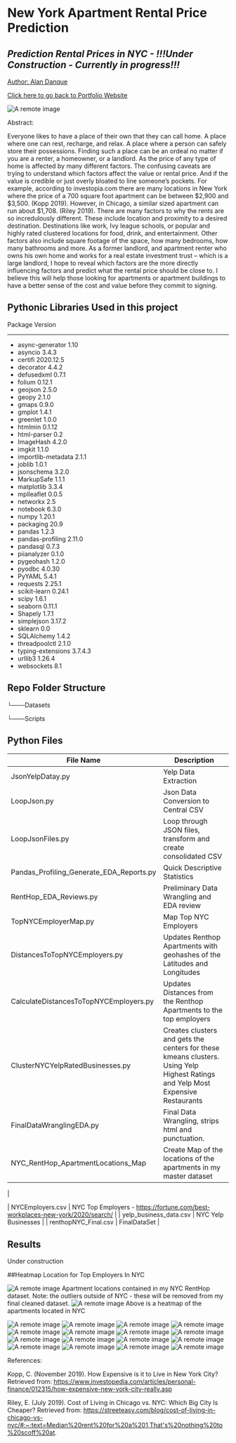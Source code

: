# New York Apartment Rental Price Prediction

## _Prediction Rental Prices in NYC - !!!Under Construction - Currently in progress!!!_

<a href="https://www.linkedin.com/in/alandanque"> Author: Alan Danque </a>

<a href="https://adanque.github.io/">Click here to go back to Portfolio Website </a>

![A remote image](https://adanque.github.io/assets/img/work-analytics.jpg)

Abstract: 

Everyone likes to have a place of their own that they can call home. A place where one can rest, recharge, and relax. A place where a person can safely store their possessions. Finding such a place can be an ordeal no matter if you are a renter, a homeowner, or a landlord. As the price of any type of home is affected by many different factors. The confusing caveats are trying to understand which factors affect the value or rental price. And if the value is credible or just overly bloated to line someone’s pockets. For example, according to investopia.com there are many locations in New York where the price of a 700 square foot apartment can be between $2,900 and $3,500. (Kopp 2019). However, in Chicago, a similar sized apartment can run about $1,708. (Riley 2019). There are many factors to why the rents are so incredulously different. These include location and proximity to a desired destination. Destinations like work, Ivy league schools, or popular and highly rated clustered locations for food, drink, and entertainment. Other factors also include square footage of the space, how many bedrooms, how many bathrooms and more. As a former landlord, and apartment renter who owns his own home and works for a real estate investment trust – which is a large landlord, I hope to reveal which factors are the more directly influencing factors and predict what the rental price should be close to. I believe this will help those looking for apartments or apartment buildings to have a better sense of the cost and value before they commit to signing.

## Pythonic Libraries Used in this project
Package               Version
--------------------- ---------
- async-generator       1.10
- asyncio               3.4.3
- certifi               2020.12.5
- decorator             4.4.2
- defusedxml            0.7.1
- folium                0.12.1
- geojson               2.5.0
- geopy                 2.1.0
- gmaps                 0.9.0
- gmplot                1.4.1
- greenlet              1.0.0
- htmlmin               0.1.12
- html-parser           0.2
- ImageHash             4.2.0
- imgkit                1.1.0
- importlib-metadata    2.1.1
- joblib                1.0.1
- jsonschema            3.2.0
- MarkupSafe            1.1.1
- matplotlib            3.3.4
- mplleaflet            0.0.5
- networkx              2.5
- notebook              6.3.0
- numpy                 1.20.1
- packaging             20.9
- pandas                1.2.3
- pandas-profiling      2.11.0
- pandasql              0.7.3
- piianalyzer           0.1.0
- pygeohash             1.2.0
- pyodbc                4.0.30
- PyYAML                5.4.1
- requests              2.25.1
- scikit-learn          0.24.1
- scipy                 1.6.1
- seaborn               0.11.1
- Shapely               1.7.1
- simplejson            3.17.2
- sklearn               0.0
- SQLAlchemy            1.4.2
- threadpoolctl         2.1.0
- typing-extensions     3.7.4.3
- urllib3               1.26.4
- websockets            8.1

## Repo Folder Structure

└───Datasets

└───Scripts

## Python Files 

| File Name  | Description |
| ------ | ------ |
| JsonYelpDatay.py | Yelp Data Extraction |
| LoopJson.py | Json Data Conversion to Central CSV |
| LoopJsonFiles.py | Loop through JSON files, transform and create consolidated CSV | 
| Pandas_Profiling_Generate_EDA_Reports.py | Quick Descriptive Statistics | 
| RentHop_EDA_Reviews.py | Preliminary Data Wrangling and EDA review | 
| TopNYCEmployerMap.py | Map Top NYC Employers | 
| DistancesToTopNYCEmployers.py | Updates Renthop Apartments with geohashes of the Latitudes and Longitudes | 
| CalculateDistancesToTopNYCEmployers.py | Updates Distances from the Renthop Apartments to the top employers | 
| ClusterNYCYelpRatedBusinesses.py | Creates clusters and gets the centers for these kmeans clusters. Using Yelp Highest Ratings and Yelp Most Expensive Restaurants | 
| FinalDataWranglingEDA.py | Final Data Wrangling, strips html and punctuation. | 
| NYC_RentHop_ApartmentLocations_Map | Create Map of the locations of the apartments in my master dataset |
| 

| NYCEmployers.csv | NYC Top Employers - https://fortune.com/best-workplaces-new-york/2020/search/ | 
| yelp_business_data.csv | NYC Yelp Businesses  | 
| renthopNYC_Final.csv | FinalDataSet |  



## Results
Under construction

##Heatmap Location for Top Employers In NYC


![A remote image](https://github.com/adanque/RentalPricePrediction/blob/main/results/NYC_RentHop_ApartmentLocations_Map.png?raw=true)
Apartment locations contained in my NYC RentHop dataset. Note: the outliers outside of NYC - these will be removed from my final cleaned dataset.
![A remote image](https://github.com/adanque/RentalPricePrediction/blob/main/results/NYC_RentHop_ApartmentLocations_Heatmap.png?raw=true)
Above is a heatmap of the apartments located in NYC

![A remote image](https://github.com/adanque/RentalPricePrediction/blob/main/results/NYC_Top_Employers_Heatmap.png?raw=true)
![A remote image](https://github.com/adanque/RentalPricePrediction/blob/main/results/NYC_Top_Rated_Yelp_Businesses_KMeans_Cluster_Centers.png?raw=true)
![A remote image](https://github.com/adanque/RentalPricePrediction/blob/main/results/NYC_Highest_Priced_Yelp_Businesses_KMeans_Cluster.png?raw=true)
![A remote image](https://github.com/adanque/RentalPricePrediction/blob/main/results/NYC_Highest_Priced_Yelp_Businesses_KMeans_Cluster_Centers.png?raw=true)
![A remote image](https://github.com/adanque/RentalPricePrediction/blob/main/results/NYC_Highest_Rated_Yelp_Businesses_KMeans_Cluster.png?raw=true)
![A remote image](https://github.com/adanque/RentalPricePrediction/blob/main/results/NYC_Map_Highest_Priced_Yelp_Businesses_KMeans_Cluster_Centers.png?raw=true)
![A remote image](https://github.com/adanque/RentalPricePrediction/blob/main/results/NYC_Map_Highest_Rated_Yelp_Businesses_KMeans_Cluster_Centers.png?raw=true)
![A remote image](https://github.com/adanque/RentalPricePrediction/blob/main/results/NYC_RentHop_Bathrooms_Occurences_Histogram.png?raw=true)
![A remote image](https://github.com/adanque/RentalPricePrediction/blob/main/results/NYC_RentHop_Bathrooms_Occurences_Violin_Chart.png?raw=true)
![A remote image](https://github.com/adanque/RentalPricePrediction/blob/main/results/NYC_RentHop_Bedrooms_Breakdown_by_Interest.png?raw=true)
![A remote image](https://github.com/adanque/RentalPricePrediction/blob/main/results/NYC_RentHop_Bedrooms_Breakdown_by_Interest_Frequency.png?raw=true)
![A remote image](https://github.com/adanque/RentalPricePrediction/blob/main/results/NYC_RentHop_Bedrooms_Occurences_Histogram.png?raw=true)
![A remote image](https://github.com/adanque/RentalPricePrediction/blob/main/results/NYC_RentHop_Interest_Level_Pie.png?raw=true)
![A remote image](https://github.com/adanque/RentalPricePrediction/blob/main/results/NYC_RentHop_Interest_Level_Review.png?raw=true)
![A remote image](https://github.com/adanque/RentalPricePrediction/blob/main/results/NYC_RentHop_Price_Outlier_Detection_Review.png?raw=true)
![A remote image](https://github.com/adanque/RentalPricePrediction/blob/main/results/NYC_RentHop_Price_w90_pct_Max_Price_Excluded.png?raw=true)


References: 

Kopp, C. (November 2019). How Expensive is it to Live in New York City? Retrieved from: https://www.investopedia.com/articles/personal-finance/012315/how-expensive-new-york-city-really.asp

Riley, E. (July 2019). Cost of Living in Chicago vs. NYC: Which Big City Is Cheaper? Retrieved from: https://streeteasy.com/blog/cost-of-living-in-chicago-vs-nyc/#:~:text=Median%20rent%20for%20a%201,That's%20nothing%20to%20scoff%20at.

